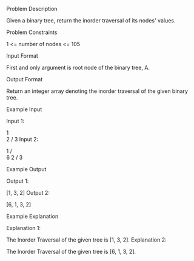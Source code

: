 Problem Description

Given a binary tree, return the inorder traversal of its nodes' values.



Problem Constraints

1 <= number of nodes <= 105



Input Format

First and only argument is root node of the binary tree, A.



Output Format

Return an integer array denoting the inorder traversal of the given binary tree.



Example Input

Input 1:

   1
    \
     2
    /
   3
Input 2:

   1
  / \
 6   2
    /
   3


Example Output

Output 1:

 [1, 3, 2]
Output 2:

 [6, 1, 3, 2]


Example Explanation

Explanation 1:

 The Inorder Traversal of the given tree is [1, 3, 2].
Explanation 2:

 The Inorder Traversal of the given tree is [6, 1, 3, 2].